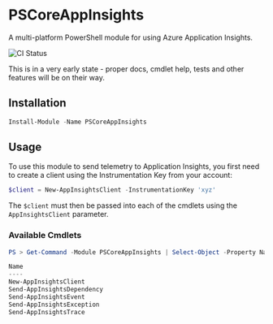 # PSCoreAppInsights
A multi-platform PowerShell module for using Azure Application Insights.

![CI Status](https://github.com/tommagumma/PSCoreAppInsights/workflows/PSCoreAppInsights/badge.svg)

This is in a very early state - proper docs, cmdlet help, tests and other features will be on their way.

## Installation

```PowerShell
Install-Module -Name PSCoreAppInsights
```

## Usage
To use this module to send telemetry to Application Insights, you first need to create a client using the Instrumentation Key from your account:

```PowerShell
$client = New-AppInsightsClient -InstrumentationKey 'xyz'
```

The `$client` must then be passed into each of the cmdlets using the `AppInsightsClient` parameter.

### Available Cmdlets

```PowerShell
PS > Get-Command -Module PSCoreAppInsights | Select-Object -Property Name

Name
----
New-AppInsightsClient
Send-AppInsightsDependency
Send-AppInsightsEvent
Send-AppInsightsException
Send-AppInsightsTrace
```



